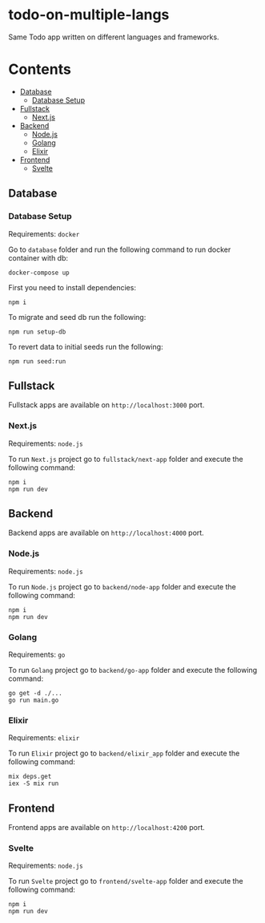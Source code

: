 # todo-on-multiple-langs

Same Todo app written on different languages and frameworks.

# Contents

- [Database](#database)
    - [Database Setup](#database-setup)
- [Fullstack](#fullstack)
    - [Next.js](#nextjs)
- [Backend](#backend)
    - [Node.js](#nodejs)
    - [Golang](#golang)
    - [Elixir](#elixir)
- [Frontend](#frontend)
    - [Svelte](#svelte)

## Database

### Database Setup

Requirements: `docker`

Go to `database` folder and run the following command to run docker container with db:

```
docker-compose up
```

First you need to install dependencies:

```
npm i
```

To migrate and seed db run the following:

```
npm run setup-db
```

To revert data to initial seeds run the following:

```
npm run seed:run
```

## Fullstack

Fullstack apps are available on `http://localhost:3000` port.

### Next.js

Requirements: `node.js`

To run `Next.js` project go to `fullstack/next-app` folder and execute the following command:

```
npm i
npm run dev
```

## Backend

Backend apps are available on `http://localhost:4000` port.

### Node.js

Requirements: `node.js`

To run `Node.js` project go to `backend/node-app` folder and execute the following command:

```
npm i
npm run dev
```

### Golang

Requirements: `go`

To run `Golang` project go to `backend/go-app` folder and execute the following command:

```
go get -d ./...
go run main.go
```

### Elixir

Requirements: `elixir`

To run `Elixir` project go to `backend/elixir_app` folder and execute the following command:

```
mix deps.get
iex -S mix run
```

## Frontend

Frontend apps are available on `http://localhost:4200` port.

### Svelte

Requirements: `node.js`

To run `Svelte` project go to `frontend/svelte-app` folder and execute the following command:

```
npm i
npm run dev
```


